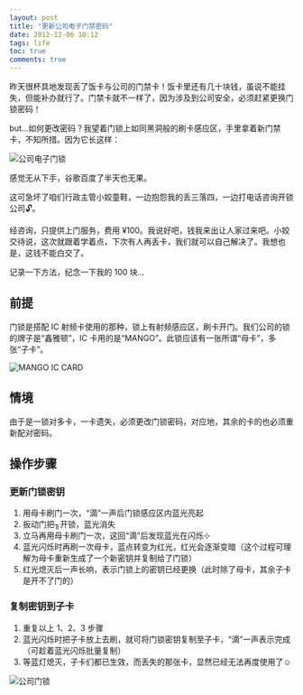 ```yaml
---
layout: post
title: "更新公司电子门禁密码"
date: 2012-12-06 10:12
tags: life
toc: true
comments: true
---
```


昨天很杯具地发现丢了饭卡与公司的门禁卡！饭卡里还有几十块钱，虽说不能挂失，但能补办就行了。门禁卡就不一样了，因为涉及到公司安全，必须赶紧更换门锁密码！

but...如何更改密码？我望着门锁上如同黑洞般的刷卡感应区，手里拿着新门禁卡，不知所措。因为它长这样：

![公司电子门锁](http://i93.photobucket.com/albums/l57/ShakeSpace/lock1.jpg)

感觉无从下手，谷歌百度了半天也无果。

这可急坏了咱们行政主管小姣童鞋，一边抱怨我的丢三落四，一边打电话咨询开锁公司🔓。

经咨询，只提供上门服务，费用 ¥100。我说好吧，钱我来出让人家过来吧。小姣交待说，这次就跟着学着点，下次有人再丢卡，我们就可以自己解决了。我想也是，这钱不能白交了。

记录一下方法，纪念一下我的 100 块...

## 前提 ##

门锁是搭配 IC 射频卡使用的那种，锁上有射频感应区，刷卡开门。我们公司的锁的牌子是“鑫雅顿”，IC 卡用的是“MANGO”。此锁应该有一张所谓“母卡”，多张“子卡”。

![MANGO IC CARD](http://i93.photobucket.com/albums/l57/ShakeSpace/ic_card.jpg)

## 情境 ##

由于是一锁对多卡，一卡遗失，必须更改门锁密码，对应地，其余的卡的也必须重新配对密码。

## 操作步骤 ##

### 更新门锁密钥 ###

1.  用母卡刷门一次，“滴”一声后门锁感应区内蓝光亮起
1.  扳动门把╖开锁，蓝光消失
1.  立马再用母卡刷门一次，这回“滴”后发现蓝光在闪烁⊹
1.  蓝光闪烁时再刷一次母卡，蓝点转变为红光，红光会逐渐变暗（这个过程可理解为母卡重新生成了一个新密钥并复制给了门锁）
1.  红光熄灭后一声长响，表示门锁上的密钥已经更换（此时除了母卡，其余子卡是开不了门的）

### 复制密钥到子卡 ###

1.  重复以上 1、2、3 步骤
1.  蓝光闪烁时把子卡放上去刷，就可将门锁密钥复制至子卡，“滴”一声表示完成（可趁着蓝光闪烁批量复制）
1.  等蓝灯熄灭，子卡们都已生效，而丢失的那张卡，显然已经无法再度使用了☺

![公司门锁](http://i93.photobucket.com/albums/l57/ShakeSpace/lock2.jpg)
